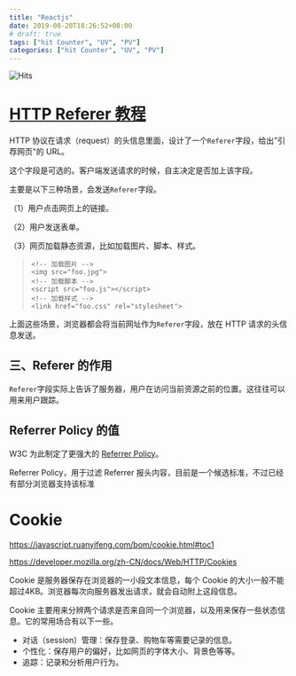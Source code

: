 ```yaml
---
title: "Reactjs"
date: 2019-08-20T18:26:52+08:00
# draft: true
tags: ["hit Counter", "UV", "PV"]
categories: ["hit Counter", "UV", "PV"]
---
```


<img src="https://hitcounter.pythonanywhere.com/count/tag.svg" alt="Hits">

# [HTTP Referer 教程](http://www.ruanyifeng.com/blog/2019/06/http-referer.html)

HTTP 协议在请求（request）的头信息里面，设计了一个`Referer`字段，给出"引荐网页"的 URL。

这个字段是可选的。客户端发送请求的时候，自主决定是否加上该字段。

主要是以下三种场景，会发送`Referer`字段。

（1）用户点击网页上的链接。

（2）用户发送表单。

（3）网页加载静态资源，比如加载图片、脚本、样式。

> ```markup
> <!-- 加载图片 -->
> <img src="foo.jpg">
> <!-- 加载脚本 -->
> <script src="foo.js"></script>
> <!-- 加载样式 -->
> <link href="foo.css" rel="stylesheet">
> ```

上面这些场景，浏览器都会将当前网址作为`Referer`字段，放在 HTTP 请求的头信息发送。

## 三、Referer 的作用

`Referer`字段实际上告诉了服务器，用户在访问当前资源之前的位置。这往往可以用来用户跟踪。

## Referrer Policy 的值

W3C 为此制定了更强大的 [Referrer Policy](https://w3c.github.io/webappsec-referrer-policy/)。

Referrer Policy，用于过滤 Referrer 报头内容，目前是一个候选标准，不过已经有部分浏览器支持该标准



# Cookie

https://javascript.ruanyifeng.com/bom/cookie.html#toc1

https://developer.mozilla.org/zh-CN/docs/Web/HTTP/Cookies

Cookie 是服务器保存在浏览器的一小段文本信息，每个 Cookie 的大小一般不能超过4KB。浏览器每次向服务器发出请求，就会自动附上这段信息。

Cookie 主要用来分辨两个请求是否来自同一个浏览器，以及用来保存一些状态信息。它的常用场合有以下一些。

- 对话（session）管理：保存登录、购物车等需要记录的信息。
- 个性化：保存用户的偏好，比如网页的字体大小、背景色等等。
- 追踪：记录和分析用户行为。



